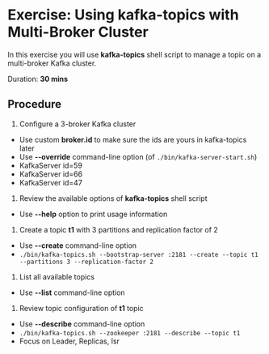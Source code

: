 # Exercise: Using kafka-topics with Multi-Broker Cluster

In this exercise you will use **kafka-topics** shell script to manage a topic on a multi-broker Kafka cluster.

Duration: **30 mins**

## Procedure

1. Configure a 3-broker Kafka cluster
  * Use custom **broker.id** to make sure the ids are yours in kafka-topics later
  * Use **--override** command-line option (of `./bin/kafka-server-start.sh`)
  * KafkaServer id=59
  * KafkaServer id=66
  * KafkaServer id=47
1. Review the available options of **kafka-topics** shell script
  * Use **--help** option to print usage information
1. Create a topic **t1** with 3 partitions and replication factor of 2
  * Use **--create** command-line option
  * `./bin/kafka-topics.sh --bootstrap-server :2181 --create --topic t1 --partitions 3 --replication-factor 2`
1. List all available topics
  * Use **--list** command-line option
1. Review topic configuration of **t1** topic
  * Use **--describe** command-line option
  * `./bin/kafka-topics.sh --zookeeper :2181 --describe --topic t1`
  * Focus on Leader, Replicas, Isr
